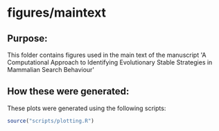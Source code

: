 # figures/maintext

## Purpose:

This folder contains figures used in the main text of the manuscript 'A Computational
Approach to Identifying Evolutionary Stable Strategies in Mammalian Search Behaviour'

## How these were generated:

These plots were generated using the following scripts:
```r
source("scripts/plotting.R")
```

